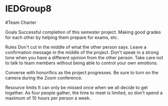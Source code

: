 # IEDGroup8

#Team Charter

Goals
Successful completion of this semester project.
Making good grades for each other by helping them prepare for exams, etc.
 
Rules
Don't cut in the middle of what the other person says.
Leave a confirmation message in the middle of the project.
Don't speak in a strong tone when you have a different opinion from the other person.
Take care not to talk to team members without being able to control your own emotions.

Converse with honorifics as the project progresses.
Be sure to turn on the camera during the Zoom conference.
 
Resource limits
It can only be missed once when we all decide to get together.
As four people gather, the time to meet is limited, so don't spend a maximum of 10 hours per person a week.

